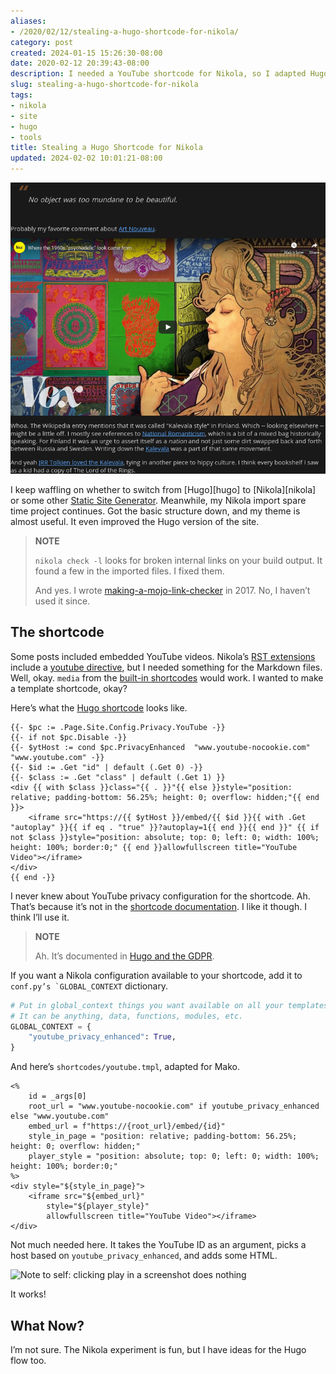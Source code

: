 ```yaml
---
aliases:
- /2020/02/12/stealing-a-hugo-shortcode-for-nikola/
category: post
created: 2024-01-15 15:26:30-08:00
date: 2020-02-12 20:39:43-08:00
description: I needed a YouTube shortcode for Nikola, so I adapted Hugo's.
slug: stealing-a-hugo-shortcode-for-nikola
tags:
- nikola
- site
- hugo
- tools
title: Stealing a Hugo Shortcode for Nikola
updated: 2024-02-02 10:01:21-08:00
---
```


![attachments/img/2020/cover-2020-02-12.png](../../../attachments/img/2020/cover-2020-02-12.png)

I keep waffling on whether to switch from \[Hugo\]\[hugo\] to \[Nikola\]\[nikola\] or some other [Static Site Generator](../../../card/Static%20Site%20Generator.md). Meanwhile, my Nikola import spare time project continues. Got the basic structure down, and my theme is almost useful. It even improved the Hugo version of the site.

 > 
 > **NOTE**
>
 > `nikola check -l` looks for broken internal links on your build output. It found a few in the imported files. I fixed them.
 > 
 > And yes. I wrote [making-a-mojo-link-checker](../../2017/04/making-a-mojo-link-checker.md) in 2017. No, I haven’t used it since.

## The shortcode

Some posts included embedded YouTube videos. Nikola’s [RST extensions](https://getnikola.com/handbook.html#restructuredtext-extensions) include a [youtube directive](https://getnikola.com/handbook.html#youtube), but I needed something for the Markdown files. Well, okay. `media` from the [built-in shortcodes](https://getnikola.com/handbook.html#built-in-shortcodes) would work. I wanted to make a template shortcode, okay?

Here’s what the [Hugo shortcode](https://github.com/gohugoio/hugo/blob/00297085db48cbb7949c9867012f6df38817fc29/tpl/tplimpl/embedded/templates/shortcodes/youtube.html) looks like.

````text
{{- $pc := .Page.Site.Config.Privacy.YouTube -}}
{{- if not $pc.Disable -}}
{{- $ytHost := cond $pc.PrivacyEnhanced  "www.youtube-nocookie.com" "www.youtube.com" -}}
{{- $id := .Get "id" | default (.Get 0) -}}
{{- $class := .Get "class" | default (.Get 1) }}
<div {{ with $class }}class="{{ . }}"{{ else }}style="position: relative; padding-bottom: 56.25%; height: 0; overflow: hidden;"{{ end }}>
    <iframe src="https://{{ $ytHost }}/embed/{{ $id }}{{ with .Get "autoplay" }}{{ if eq . "true" }}?autoplay=1{{ end }}{{ end }}" {{ if not $class }}style="position: absolute; top: 0; left: 0; width: 100%; height: 100%; border:0;" {{ end }}allowfullscreen title="YouTube Video"></iframe>
</div>
{{ end -}}
````

I never knew about YouTube privacy configuration for the shortcode. Ah. That’s because it’s not in the [shortcode documentation](https://gohugo.io/content-management/shortcodes/#youtube). I like it though. I think I’ll use it.

 > 
 > **NOTE**
>
 > Ah. It’s documented in [Hugo and the GDPR](https://gohugo.io/about/hugo-and-gdpr/).

If you want a Nikola configuration available to your shortcode, add it to ``conf.py’s `GLOBAL_CONTEXT`` dictionary.

````python
# Put in global_context things you want available on all your templates.
# It can be anything, data, functions, modules, etc.
GLOBAL_CONTEXT = {
    "youtube_privacy_enhanced": True,
}
````

And here’s `shortcodes/youtube.tmpl`, adapted for Mako.

````mako{title="shortcodes/youtube.tmpl"}
<%
    id = _args[0]
    root_url = "www.youtube-nocookie.com" if youtube_privacy_enhanced else "www.youtube.com"
    embed_url = f"https://{root_url}/embed/{id}"
    style_in_page = "position: relative; padding-bottom: 56.25%; height: 0; overflow: hidden;"
    player_style = "position: absolute; top: 0; left: 0; width: 100%; height: 100%; border:0;"
%>
<div style="${style_in_page}">
    <iframe src="${embed_url}"
        style="${player_style}"
        allowfullscreen title="YouTube Video"></iframe>
</div>
````

Not much needed here. It takes the YouTube ID as an argument, picks a host based on `youtube_privacy_enhanced`, and adds some HTML.

![Note to self: clicking *play* in a screenshot does nothing](attachments/img/2020/miyazaki.png)

It works!

## What Now?

I’m not sure. The Nikola experiment is fun, but I have ideas for the Hugo flow too.